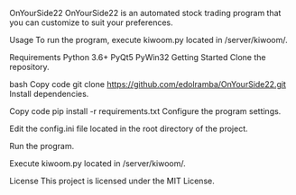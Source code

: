 OnYourSide22
OnYourSide22 is an automated stock trading program that you can customize to suit your preferences.

Usage
To run the program, execute kiwoom.py located in /server/kiwoom/.

Requirements
Python 3.6+
PyQt5
PyWin32
Getting Started
Clone the repository.

bash
Copy code
git clone https://github.com/edolramba/OnYourSide22.git
Install dependencies.

Copy code
pip install -r requirements.txt
Configure the program settings.

Edit the config.ini file located in the root directory of the project.

Run the program.

Execute kiwoom.py located in /server/kiwoom/.

License
This project is licensed under the MIT License.
